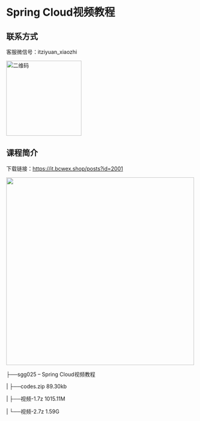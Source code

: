 # Spring Cloud视频教程

## 联系方式

客服微信号：itziyuan_xiaozhi

<img src="https://ziyuanyun.oss-cn-guangzhou.aliyuncs.com/common/20240614073449/666b82192834a.jpg" width="200" height="200" alt="二维码">

## 课程简介

下载链接：https://it.bcwex.shop/posts?id=2001

<img src="https://ziyuanyun.oss-cn-guangzhou.aliyuncs.com/yun/20240515183624/66449028cab05.jpg" width="500" alt="">

  ├──sgg025 &#8211; Spring Cloud视频教程

 | ├──codes.zip 89.30kb

 | ├──视频-1.7z 1015.11M

 | └──视频-2.7z 1.59G

  